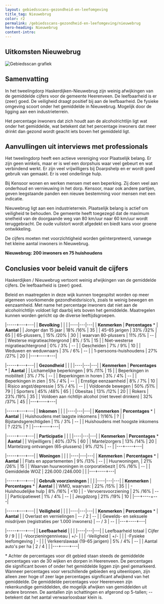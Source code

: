 ```yaml
---
layout: gebiedsscans-gezondheid-en-leefomgeving
title_tag: Nieuwebrug
color: r2
permalink: /gebiedsscans-gezondheid-en-leefomgeving/nieuwebrug
hero-heading: Nieuwebrug
content-intro:
---
```

## Uitkomsten Nieuwebrug

![Gebiedsscan grafiek](/uploads/Grafieken_Gebiedsscans_Dorpen-14.png)

## Samenvatting

In het tweelingdorp  Haskerdijken-Nieuwebrug zijn weinig afwijkingen van de gemiddelde cijfers voor de gemeente Heerenveen. De leefbaarheid is er (zeer) goed. De veiligheid draagt positief bij aan de leefbaarheid. De fysieke omgeving scoort  onder het gemiddelde in Nieuwebrug. Mogelijk door de ligging aan een industrieterrein.

Het percentage inwoners dat zich houdt aan de alcoholrichtlijn ligt wat onder het gemiddelde, wat betekent dat het percentage inwoners dat meer drinkt dan gezond wordt geacht iets boven het gemiddeld ligt.

## Aanvullingen uit interviews met professionals

Het tweelingdorp heeft een actieve vereniging voor Plaatselijk belang. Er zijn geen winkels, maar er is wel een dorpshuis waar veel gebeurt en wat verbindend werkt. Er zijn veel vrijwilligers bij Doarpshelp en er wordt goed gebruik van gemaakt. Er is veel onderlinge hulp.

Bij Kensoor wonen en werken mensen met een beperking. Zij doen veel aan onderhoud en vernieuwing in het dorp. Kensoor, maar ook andere partijen, geven leegstaande panden een nieuwe bestemming voor mensen met een indicatie.

Nieuwebrug ligt aan een industrieterrein. Plaatselijk belang is actief om veiligheid te behouden. De gemeente heeft toegezegd dat de maximum snelheid van de doorgaande weg van 80 km/uur naar 60 km/uur wordt teruggebracht. De oude vuilstort wordt afgedekt en biedt kans voor groene ontwikkeling.

De cijfers moeten met voorzichtigheid worden geïnterpreteerd, vanwege het kleine aantal inwoners in Nieuwebrug.

**Nieuwebrug: 200 inwoners en 75 huishoudens**

## Conclusies voor beleid vanuit de cijfers
Haskerdijken / Nieuwebrug vertoont weinig afwijkingen van de gemiddelde cijfers. De leefbaarheid is (zeer) goed.

Beleid en maatregelen in deze wijk kunnen toegespitst worden op meer algemeen voorkomende gezondheidsrisico’s, zoals te weinig bewegen en eenzaamheid. Met name het percentage inwoners dat niet aan de alcoholrichtlijn voldoet ligt daarbij iets boven het gemiddelde.  Maatregelen  kunnen worden gericht op de diverse leeftijdsgroepen.

|-----+---+---|
|  **Bevolking**  |  |    |
|----|---|---|
| **Kenmerken**  | **Percentages** * | **Aantal** |
| Jonger dan 15 jaar                                  | 18% /16%  | 35 |
| 45-65 jarigen                                       | 33% /32% | 65 |
| 65-plussers,                                        | 15% /20% | 30 |
| waarvan 80-plussers                                 | 11% /5% | -- |
| Westerse migratieachtergrond                        | 8% / 5% | 15  |
| Niet-westerse migratieachtergrond                   | 0% / 3% | -- |
| Gescheiden                                          | 7% / 9% | 10 |
| Weduwen en weduwnaars                               | 3% / 6% | -- |
| 1-persoons-huishoudens                              | 27% /27% | 20 |
|---+----+---|

|-----+---+---|
| **Gezondheid** |     |     |
|----|---|---|
| **Kenmerken** | **Percentages** * | **Aantal** |
| Lichamelijke beperkingen                            |  9% /11%   |  15   |
| Beperkingen in mobiliteit                           |  3% / 7%   |  --   |
| Beperkingen in horen                                |  3% / 4%   |  --   |
| Beperkingen in zien                                 |  5% / 4%   |  --   |
| Ernstige eenzaamheid                                |  8% / 7%   |  10   |
| Risico angst/depressie                              |  5% / 4%   |  --   |
| Voldoende bewegen                                   |  50% /51%   |  79   |
| Sporters                                            |  45% /48%   |  65   |
| Obesitas                                            |  13% /12%   |  20   |
| Rokers                                              |  23% /19%   |  35   |
| Voldoen aan richtlijn alcohol (niet teveel drinken) |  32% /37%   |  45   |
|---+----+---|

|-----+---+---|
| **Inkomen** |     |     |
|----|---|---|
| **Kenmerken**    | **Percentages** * | **Aantal** |
| Huishoudens met laagste inkomens                    |  ?/16%     |   ?      |
| Bijstandsgerechtigden                               |  1% / 3%      |   --      |
| Huishoudens met hoogste inkomens                    |  ? /22%      |    ?     |
|---+----+---|

|-----+---+---|
| **Participatie** |     |     |
|----|---|---|
| **Kenmerken**  | **Percentages** * | **Aantal** |
| Vrijwilligers                                       |  40% /37%     |   60      |
| Mantelzorgers                                       |  13% /14%     |   20      |
| Mantelzorg ontvangen (65-plussers)                  |  9% /12%     |   --      |
|---+----+---|

|-----+---+---|
| **Woningen** |     |     |
|----|---|---|
| **Kenmerken** | **Percentages** * | **Aantal** |
| Flats en appartementen                              | 9% /13% |  -- |
| Huurwoningen,                                       | 21% /26% |  15 |
| Waarvan huurwoningen in corporatiebezit             | 0% /16% |  -- |
| Gemiddelde WOZ                                      | 226.000 /246.000 |      |
|---+----+---|

|-----+---+---|
| **Gebruik voorzieningen** |     |     |
|----|---|---|
| **Kenmerken** | **Percentages** * | **Aantal** |
| WMO, waarvan:                                       | 22% /15% | 35 |
| - Huishoudelijke hulp                                 | 8% /16% | <10 |
| - Vervoersvoorziening                                 | 2% /16% | -- |
| Participatiewet                                     | 1% / 4% | -- |
| Jeugdzorg                                           | 21% /19% | 10 |
|---+----+---|

|-----+---+---|
| **Veiligheid** |     |     |
|----|---|---|
| **Kenmerken** | **Percentages** * | **Aantal** |
| Overlast en vernielingen                                           | -- / 2 | -- |
| Gewelds- en seksuele misdrijven (registraties per 1.000 inwoners)  | -- / 3 | -- |
|---+----+---|

|-----+---+---|
| **Leefbaarheid** |     |     |
|----|---|---|
| Leefbaarheid totaal                                | Cijfer 9 / 9 |                     |
| -Voorzieningenniveau                               | +/- |                     |
| -Veiligheid                                        | +/- |              |
| -Fysieke leefomgeving                              | - |                     |
| Verkeerslawaai (19-65 jarigen)                     | 5% / 4% |     --                |
| Aantal auto's per ha                               | 2 / 4 |                     |
|---+----+---|

\* Achter de percentages voor dit gebied staan steeds de gemiddelde percentages van de 30 wijken en dorpen in Heerenveen. De percentages die significant boven of onder het gemiddelde liggen zijn geel gemarkeerd. Wanneer percentages voor verschillende gebieden erg uiteenlopen, zijn alleen zeer hoge of zeer lage percentages significant afwijkend van het gemiddelde. De gemiddelde percentages voor Heerenveen zijn rekenkundige gemiddelden, die mogelijk afwijken van gemiddelden uit andere bronnen. De aantallen zijn schattingen en afgerond op 5-tallen; -- betekent dat het aantal verwaarloosbaar klein is.
